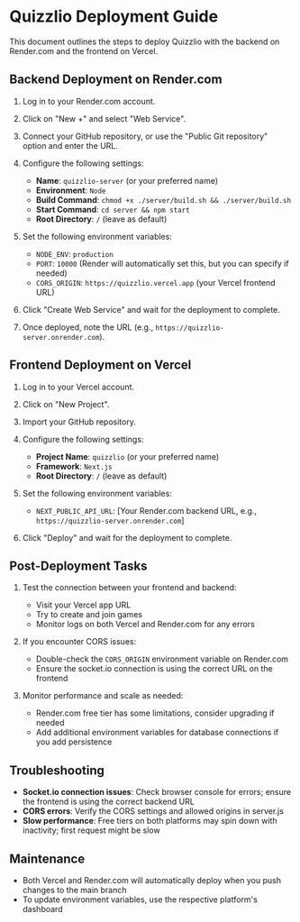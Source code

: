 # Quizzlio Deployment Guide

This document outlines the steps to deploy Quizzlio with the backend on Render.com and the frontend on Vercel.

## Backend Deployment on Render.com

1. Log in to your Render.com account.

2. Click on "New +" and select "Web Service".

3. Connect your GitHub repository, or use the "Public Git repository" option and enter the URL.

4. Configure the following settings:
   - **Name**: `quizzlio-server` (or your preferred name)
   - **Environment**: `Node`
   - **Build Command**: `chmod +x ./server/build.sh && ./server/build.sh`
   - **Start Command**: `cd server && npm start`
   - **Root Directory**: `/` (leave as default)

5. Set the following environment variables:
   - `NODE_ENV`: `production`
   - `PORT`: `10000` (Render will automatically set this, but you can specify if needed)
   - `CORS_ORIGIN`: `https://quizzlio.vercel.app` (your Vercel frontend URL)

6. Click "Create Web Service" and wait for the deployment to complete.

7. Once deployed, note the URL (e.g., `https://quizzlio-server.onrender.com`).

## Frontend Deployment on Vercel

1. Log in to your Vercel account.

2. Click on "New Project".

3. Import your GitHub repository.

4. Configure the following settings:
   - **Project Name**: `quizzlio` (or your preferred name)
   - **Framework**: `Next.js`
   - **Root Directory**: `/` (leave as default)

5. Set the following environment variables:
   - `NEXT_PUBLIC_API_URL`: [Your Render.com backend URL, e.g., `https://quizzlio-server.onrender.com`]

6. Click "Deploy" and wait for the deployment to complete.

## Post-Deployment Tasks

1. Test the connection between your frontend and backend:
   - Visit your Vercel app URL
   - Try to create and join games
   - Monitor logs on both Vercel and Render.com for any errors

2. If you encounter CORS issues:
   - Double-check the `CORS_ORIGIN` environment variable on Render.com
   - Ensure the socket.io connection is using the correct URL on the frontend

3. Monitor performance and scale as needed:
   - Render.com free tier has some limitations, consider upgrading if needed
   - Add additional environment variables for database connections if you add persistence

## Troubleshooting

- **Socket.io connection issues**: Check browser console for errors; ensure the frontend is using the correct backend URL
- **CORS errors**: Verify the CORS settings and allowed origins in server.js
- **Slow performance**: Free tiers on both platforms may spin down with inactivity; first request might be slow

## Maintenance

- Both Vercel and Render.com will automatically deploy when you push changes to the main branch
- To update environment variables, use the respective platform's dashboard